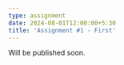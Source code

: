 ```yaml
---
type: assignment
date: 2024-08-01T12:00:00+5:30
title: 'Assignment #1 - First'
---
```

Will be published soon.

